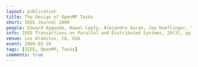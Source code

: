 ```yaml
---
layout: publication
title: The Design of OpenMP Tasks
short: IEEE Journal 2009
people: Eduard Ayguade, Nawal Copty, Alejandro Duran, Jay Hoeflinger, Yuan Lin, Federico Massaioli, Xavier Teruel, Priya Unnikrishnan and Guansong Zhang
info: IEEE Transactions on Parallel and Distributed Systems, 20(3), pp. 404-418
venue: Los Alamitos, CA, USA
event: 2009-03-10
tags: [IEEE, OpenMP, Tasks]
comments: true
---
```

